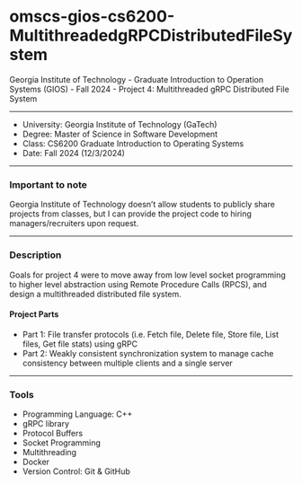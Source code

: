 # omscs-gios-cs6200-MultithreadedgRPCDistributedFileSystem
Georgia Institute of Technology - Graduate Introduction to Operation Systems (GIOS) - Fall 2024 - Project 4: Multithreaded gRPC Distributed File System

---
* University: Georgia Institute of Technology (GaTech)
* Degree: Master of Science in Software Development
* Class: CS6200 Graduate Introduction to Operating Systems
* Date: Fall 2024 (12/3/2024)

---
### Important to note

Georgia Institute of Technology doesn’t allow students to publicly share projects from classes, but I can provide the project code to hiring managers/recruiters upon request.

---
### Description

Goals for project 4 were to move away from low level socket programming to higher level abstraction using Remote Procedure Calls (RPCS), and design a multithreaded distributed file system.

#### Project Parts

* Part 1: File transfer protocols (i.e. Fetch file, Delete file, Store file, List files, Get file stats) using gRPC
* Part 2: Weakly consistent synchronization system to manage cache consistency between multiple clients and a single server

---
### Tools

* Programming Language: C++
* gRPC library
* Protocol Buffers
* Socket Programming
* Multithreading 
* Docker
* Version Control: Git & GitHub
